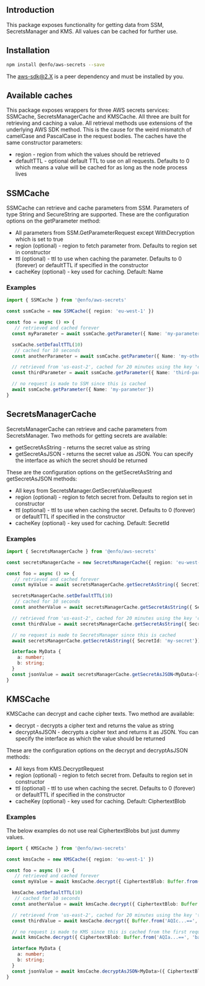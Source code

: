 ## Introduction

This package exposes functionality for getting data from SSM, SecretsManager and KMS. All values can be cached for further use.

## Installation

```bash
npm install @enfo/aws-secrets --save
```

The aws-sdk@2.X is a peer dependency and must be installed by you.

## Available caches

This package exposes wrappers for three AWS secrets services: SSMCache, SecretsManagerCache and KMSCache. All three are built for retrieving and caching a value. All retrieval methods use extensions of the underlying AWS SDK method. This is the cause for the weird mismatch of camelCase and PascalCase in the request bodies. The caches have the same constructor parameters:

* region - region from which the values should be retrieved
* defaultTTL - optional default TTL to use on all requests. Defaults to 0 which means a value will be cached for as long as the node process lives

## SSMCache

SSMCache can retrieve and cache parameters from SSM. Parameters of type String and SecureString are supported. These are the configuration options on the getParameter method:

* All parameters from SSM.GetParameterRequest except WithDecryption which is set to true
* region (optional) - region to fetch parameter from. Defaults to region set in constructor
* ttl (optional) - ttl to use when caching the parameter. Defaults to 0 (forever) or defaultTTL if specified in the constructor
* cacheKey (optional) - key used for caching. Default: Name

### Examples

```typescript
import { SSMCache } from '@enfo/aws-secrets'

const ssmCache = new SSMCache({ region: 'eu-west-1' })

const foo = async () => {
   // retrieved and cached forever
  const myParameter = await ssmCache.getParameter({ Name: 'my-parameter' })

  ssmCache.setDefaultTTL(10)
   // cached for 10 seconds
  const anotherParameter = await ssmCache.getParameter({ Name: 'my-other-parameter' })

  // retrieved from 'us-east-2', cached for 20 minutes using the key 'coolKey'
  const thirdParameter = await ssmCache.getParameter({ Name: 'third-parameter', ttl: 1200, region: 'us-east-2', cacheKey: 'coolKey'})

  // no request is made to SSM since this is cached
  await ssmCache.getParameter({ Name: 'my-parameter'})
}
```

## SecretsManagerCache

SecretsManagerCache can retrieve and cache parameters from SecretsManager. Two methods for getting secrets are available:

* getSecretAsString - returns the secret value as string
* getSecretAsJSON - returns the secret value as JSON. You can specify the interface as which the secret should be returned

These are the configuration options on the getSecretAsString and getSecretAsJSON methods:

* All keys from SecretsManager.GetSecretValueRequest
* region (optional) - region to fetch secret from. Defaults to region set in constructor
* ttl (optional) - ttl to use when caching the secret. Defaults to 0 (forever) or defaultTTL if specified in the constructor
* cacheKey (optional) - key used for caching. Default: SecretId

### Examples

```typescript
import { SecretsManagerCache } from '@enfo/aws-secrets'

const secretsManagerCache = new SecretsManagerCache({ region: 'eu-west-1' })

const foo = async () => {
   // retrieved and cached forever
  const myValue = await secretsManagerCache.getSecretAsString({ SecretId: 'my-secret' })

  secretsManagerCache.setDefaultTTL(10)
   // cached for 10 seconds
  const anotherValue = await secretsManagerCache.getSecretAsString({ SecretId: 'my-other-secret' })

  // retrieved from 'us-east-2', cached for 20 minutes using the key 'coolKey'
  const thirdValue = await secretsManagerCache.getSecretAsString({ SecretId: 'third-secret', ttl: 1200, region: 'us-east-2', cacheKey: 'coolKey' })

  // no request is made to SecretsManager since this is cached
  await secretsManagerCache.getSecretAsString({ SecretId: 'my-secret'})

  interface MyData {
    a: number;
    b: string;
  }
  const jsonValue = await secretsManagerCache.getSecretAsJSON<MyData>({ SecretId: 'fourth-secret' })
}
```

## KMSCache

KMSCache can decrypt and cache cipher texts. Two method are available:

* decrypt - decrypts a cipher text and returns the value as string
* decryptAsJSON - decrypts a cipher text and returns it as JSON. You can specify the interface as which the value should be returned

These are the configuration options on the decrypt and decryptAsJSON methods:

* All keys from KMS.DecryptRequest
* region (optional) - region to fetch secret from. Defaults to region set in constructor
* ttl (optional) - ttl to use when caching the secret. Defaults to 0 (forever) or defaultTTL if specified in the constructor
* cacheKey (optional) - key used for caching. Default: CiphertextBlob

### Examples

The below examples do not use real CiphertextBlobs but just dummy values.

```typescript
import { KMSCache } from '@enfo/aws-secrets'

const kmsCache = new KMSCache({ region: 'eu-west-1' })

const foo = async () => {
   // retrieved and cached forever
  const myValue = await kmsCache.decrypt({ CiphertextBlob: Buffer.from('AQIa...==', 'base64') })

  kmsCache.setDefaultTTL(10)
   // cached for 10 seconds
  const anotherValue = await kmsCache.decrypt({ CiphertextBlob: Buffer.from('AQIb...==', 'base64') })

  // retrieved from 'us-east-2', cached for 20 minutes using the key 'thirdValue'
  const thirdValue = await kmsCache.decrypt({ Buffer.from('AQIc...==', 'base64'), ttl: 1200, region: 'us-east-2', cacheKey: 'thirdValue' })

  // no request is made to KMS since this is cached from the first request
  await kmsCache.decrypt({ CiphertextBlob: Buffer.from('AQIa...==', 'base64') })

  interface MyData {
    a: number;
    b: string;
  }
  const jsonValue = await kmsCache.decryptAsJSON<MyData>({ CiphertextBlob: Buffer.from('AQId...==', 'base64') })
}
```

